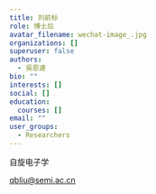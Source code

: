 ```yaml
---
title: 刘前标
role: 博士后
avatar_filename: wechat-image_.jpg
organizations: []
superuser: false
authors:
  - 吳恩達
bio: ""
interests: []
social: []
education:
  courses: []
email: ""
user_groups:
  - Researchers
---
```

自旋电子学

qbliu@semi.ac.cn